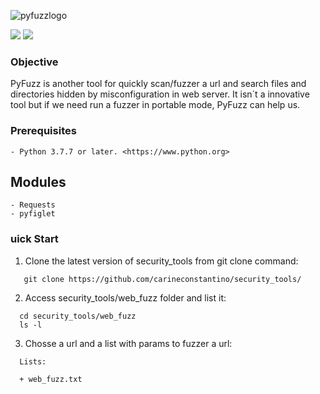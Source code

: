 ![pyfuzzlogo](https://user-images.githubusercontent.com/53983340/86543874-e1578e80-bef8-11ea-9b50-f6ecfa82fe58.png)
<p>
 <img src="https://img.shields.io/badge/PyFuzz-v.1.0-red" />
 <img src="https://img.shields.io/badge/python-v.3.7.7-blue" />
 </p>
 
### Objective

PyFuzz is another tool for quickly scan/fuzzer a url and search files and directories hidden by misconfiguration in web server. 
It isn´t a innovative tool but if we need run a fuzzer in portable mode, PyFuzz can help us. 

### Prerequisites

```
- Python 3.7.7 or later. <https://www.python.org>
```
 
## Modules

```
- Requests
- pyfiglet

```

### uick Start

1. Clone the latest version of security_tools from git clone command:

 ```
    git clone https://github.com/carineconstantino/security_tools/
 ```
 2. Access security_tools/web_fuzz folder and list it:
 
 ```
   cd security_tools/web_fuzz
   ls -l 
 ```
 
 3. Chosse a url and a list with params to fuzzer a url: 
  
 ```
   Lists: 
   
   + web_fuzz.txt
   
 ```
 
 


